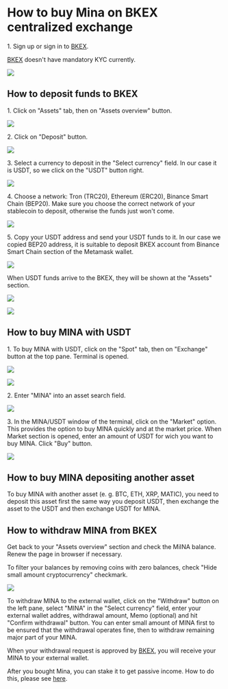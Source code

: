# How to buy Mina on BKEX centralized exchange

1\. Sign up or sign in to [BKEX](https://www.bkex.com/register/TIUUYZG8).&#x20;

[BKEX](https://www.bkex.com/register/TIUUYZG8) doesn't have mandatory KYC currently.

![](<../../../.gitbook/assets/01\_welcome\_screen (1).png>)

## How to deposit funds to BKEX

1\. Click on "Assets" tab, then on "Assets overview" button.

![](../../../.gitbook/assets/02\_assets\_overview\_button.png)

2\. Click on  "Deposit" button.

![](../../../.gitbook/assets/03\_my\_assets\_screen.png)

3\. Select a currency to deposit in the "Select currency" field. In our case it is USDT, so we click on the "USDT" button right.

![](<../../../.gitbook/assets/04\_deposit\_button (1).png>)

4\. Choose a network: Tron (TRC20), Ethereum (ERC20), Binance Smart Chain (BEP20). Make sure you choose the correct network of your stablecoin to deposit, otherwise the funds just won't come.

![](<../../../.gitbook/assets/06\_usdt\_chain\_selection (1).png>)

5\. Copy your USDT address and send your USDT funds to it. In our case we copied BEP20 address, it is suitable to deposit BKEX account from Binance Smart Chain section of the Metamask wallet.

![](../../../.gitbook/assets/07\_usdt\_bep20\_chain\_address.png)

When USDT funds arrive to the BKEX, they will be shown at the "Assets" section.

![](../../../.gitbook/assets/10\_wallet\_account\_button.png)

![](../../../.gitbook/assets/11\_wallet\_account\_overview.png)

## How to buy MINA with USDT

1\. To buy MINA with USDT, click on the "Spot" tab, then on "Exchange" button at the top pane. Terminal is opened.

![](../../../.gitbook/assets/00\_exchange\_button.png)

![](../../../.gitbook/assets/01\_terminal\_outlook.png)

2\. Enter "MINA" into an asset search field.

![](../../../.gitbook/assets/05\_mina\_search.png)

3\. In the MINA/USDT window of the terminal, click on the "Market" option. This provides the option to buy MINA quickly and at the market price. When Market section is opened, enter an amount of USDT for wich you want to buy MINA. Click "Buy" button.

![](../../../.gitbook/assets/06\_buy\_45\_mina.png)

## How to buy MINA depositing another asset

To buy MINA with another asset (e. g. BTC, ETH, XRP, MATIC), you need to deposit this asset first the same way you deposit USDT, then exchange the asset to the USDT and then exchange USDT for MINA.

## How to withdraw MINA from BKEX

Get back to your "Assets overview" section and check the MiINA balance. Renew the page in browser if necessary.&#x20;

To filter your balances by removing coins with zero balances, check "Hide small amount cryptocurrency" checkmark.

![](../../../.gitbook/assets/03\_hide\_small\_assets.png)

To withdraw MINA to the external wallet, click on the "Withdraw" button on the left pane, select "MINA" in the "Select currency" field, enter your external wallet addres, withdrawal amount, Memo (optional) and hit "Confirm withdrawal" button. You can enter small amount of MINA first to be ensured that the withdrawal operates fine, then to withdraw remaining major part of your MINA.

When your withdrawal request is approved by [BKEX](https://www.bkex.com/register/TIUUYZG8), you will receive your MINA to your external wallet.

After you bought Mina, you can stake it to get passive income. How to do this, please see [here](../how-to-stake-mina/).
